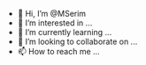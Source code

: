 - 👋 Hi, I’m @MSerim
- 👀 I’m interested in ...
- 🌱 I’m currently learning ...
- 💞️ I’m looking to collaborate on ...
- 📫 How to reach me ...

<!---
MSerim/MSerim is a ✨ special ✨ repository because its `README.md` (this file) appears on your GitHub profile.
You can click the Preview link to take a look at your changes.
--->
